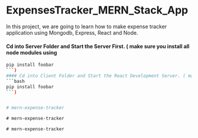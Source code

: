 # ExpensesTracker_MERN_Stack_App
In this project, we are going to learn how to make expense tracker application using Mongodb, Express, React and Node.


#### Cd into Server Folder and Start the Server First. ( make sure you install all node modules using 
```bash
pip install foobar
```)
#### Cd into Client Folder and Start the React Development Server. ( make sure you install all node modules using 
```bash
pip install foobar
```)


#   m e r n - e x p e n s e - t r a c k e r 
 
 #   m e r n - e x p e n s e - t r a c k e r 
 
 #   m e r n - e x p e n s e - t r a c k e r 
 
 
